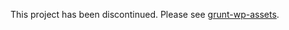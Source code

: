 This project has been discontinued. Please see [grunt-wp-assets](https://github.com/roots/grunt-wp-assets).
